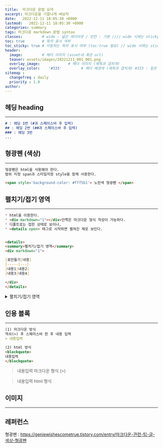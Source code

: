 ```yaml
---
title:  마크다운 문법 요약
excerpt: 마크다운을 기깔나게 써보자
date:   2022-12-11 18:05:30 +0900
lastmod:   2022-12-11 18:05:30 +0900
categories: summary
tags: 마크다운 markdown 문법 syntax
classes:         # wide : 넓은 레이아웃 / 빈칸 : 기본 //// wide 시에는 sticky toc 불가
toc: true        # 목차 표시 여부
toc_sticky: true # 이동하는 목차 표시 여부 (toc:true 필요) // wide 시에는 sticky toc 불가
header: 
  image:         # 헤더 이미지 (asset내 혹은 url)
  teaser: assets/images/20221211_001_001.png
  overlay_image:             # 헤더 이미지 (제목과 겹치게)
  overlay_color:    '#333'         # 헤더 배경색 (제목과 겹치게) #333 : 짙은 회색
sitemap :
  changefreq : daily
  priority : 1.0
author:
---
```

<!--postNo: 20221211_001-->

## 헤딩 heading
---
```md
# : 헤딩 1번 (#과 스페이스바 후 입력)
## : 헤딩 2번 (##과 스페이스바 후 입력)
### : 헤딩 3번
...
```




## 형광펜 (색상)
---
```md
형광펜은 html을 사용해야 한다.
범위 지정 span과 스타일지정 style을 함께 사용한다.

<span style='background-color: #fff5b1'> 노란색 형광펜 </span>
```




## 펼치기/접기 영역
---
```md
* html을 이용한다.
* <div markdown="1"></div>안쪽은 마크다운 형식 작성이 가능하다.
* 디폴트로는 접힌 상태로 보이나,
* <details open> 태그로 시작하면 펼쳐진 채로 보인다.


<details>
<summary>펼치기/접기 영역</summary>
<div markdown="1">

|표만들기|내용|
|-----|---|
|내용1|내용2|
|내용3|내용4|

</div>
</details>
```
<details>
<summary>펼치기/접기 영역</summary>
<div markdown="1">

|표만들기|내용|
|-----|---|
|내용1|내용2|
|내용3|내용4|

</div>
</details>




## 인용 블록
---
```md
(1) 마크다운 방식
꺽쇠(>) 후 스페이스바 한 후 내용 입력
> 내용입력

(2) html 방식
<blockquote>
내용입력
</blockquote>
```
> 내용입력 마크다운 형식 (>)
<blockquote> 내용입력 html 형식 </blockquote>



## 이미지
---









## 레퍼런스
형광펜 : https://geniewishescometrue.tistory.com/entry/마크다운-관련-팁-글-색상-형광펜